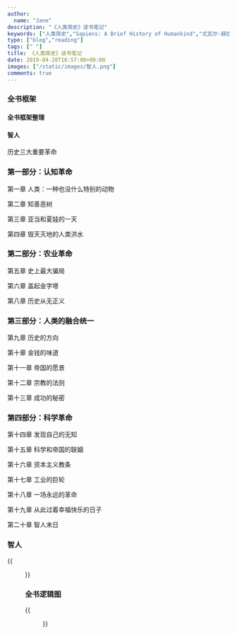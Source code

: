 ```yaml
---
author:
  name: "Jane"
description: "《人类简史》读书笔记"
keywords: ["人类简史","Sapiens: A Brief History of Humankind","尤瓦尔·赫拉利"]
type: ["blog","reading"]
tags: [" "]
title: 《人类简史》读书笔记
date: 2019-04-28T16:57:08+08:00
images: ["/static/images/智人.png"]
comments: true
---
```


### 全书框架

#### 全书框架整理


#### 智人


历史三大重要革命

### 第一部分：认知革命

第一章 人类：一种也没什么特别的动物

第二章 知善恶树

第三章 亚当和夏娃的一天


第四章 毁天灭地的人类洪水

### 第二部分：农业革命

第五章 史上最大骗局

第六章 盖起金字塔

第八章 历史从无正义

### 第三部分：人类的融合统一

第九章 历史的方向

第十章 金钱的味道

第十一章 帝国的愿景

第十二章 宗教的法则

第十三章 成功的秘密




### 第四部分：科学革命
第十四章 发现自己的无知

第十五章 科学和帝国的联姻

第十六章 资本主义教条

第十七章 工业的巨轮 

第十八章 一场永远的革命

第十九章 从此过着幸福快乐的日子

第二十章 智人末日


### 智人

<!-- {{<figure src="/images/logo1.png" alt="logo image" height="200" width="200">}} -->

{{<figure src="/images/HomoSapiens.png" alt="HomoSapiens">}}

### 全书逻辑图

{{<figure src="/images/history.png" alt="history">}}

